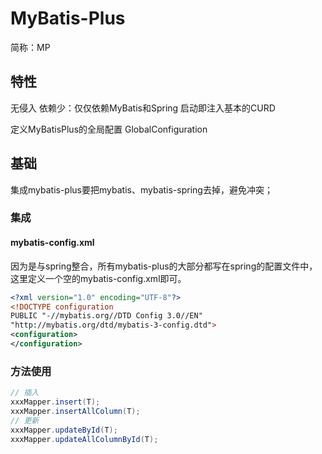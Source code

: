 # MyBatis-Plus
<!-- @author DHJT 2019-06-18 -->
简称：MP
## 特性
无侵入
依赖少：仅仅依赖MyBatis和Spring
启动即注入基本的CURD

定义MyBatisPlus的全局配置
GlobalConfiguration 

[](http://mp.baomidou.com/#/?)

## 基础
集成mybatis-plus要把mybatis、mybatis-spring去掉，避免冲突；

### 集成

#### mybatis-config.xml
因为是与spring整合，所有mybatis-plus的大部分都写在spring的配置文件中，这里定义一个空的mybatis-config.xml即可。
```xml
<?xml version="1.0" encoding="UTF-8"?>
<!DOCTYPE configuration
PUBLIC "-//mybatis.org//DTD Config 3.0//EN"
"http://mybatis.org/dtd/mybatis-3-config.dtd">
<configuration>
</configuration>
```

### 方法使用
```java
// 插入
xxxMapper.insert(T);
xxxMapper.insertAllColumn(T);
// 更新
xxxMapper.updateById(T);
xxxMapper.updateAllColumnById(T);
```
